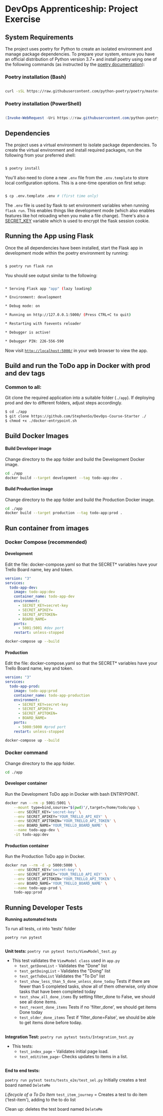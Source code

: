 # DevOps Apprenticeship: Project Exercise

## System Requirements

The project uses poetry for Python to create an isolated environment and manage package dependencies. To prepare your system, ensure you have an official distribution of Python version 3.7+ and install poetry using one of the following commands (as instructed by the [poetry documentation](https://python-poetry.org/docs/#system-requirements)):

### Poetry installation (Bash)
```bash

curl -sSL https://raw.githubusercontent.com/python-poetry/poetry/master/get-poetry.py | python

```
 ### Poetry installation (PowerShell)
 
```powershell

(Invoke-WebRequest -Uri https://raw.githubusercontent.com/python-poetry/poetry/master/get-poetry.py -UseBasicParsing).Content | python

```
## Dependencies
  

The project uses a virtual environment to isolate package dependencies. To create the virtual environment and install required packages, run the following from your preferred shell:
 
```bash

$ poetry install

```
You'll also need to clone a new `.env` file from the `.env.template` to store local configuration options. This is a one-time operation on first setup:

```bash

$ cp .env.template .env # (first time only)

``` 


The `.env` file is used by flask to set environment variables when running `flask run`. This enables things like development mode (which also enables features like hot reloading when you make a file change). There's also a [SECRET_KEY](https://flask.palletsprojects.com/en/1.1.x/config/#SECRET_KEY) variable which is used to encrypt the flask session cookie.
  

## Running the App using Flask

  

Once the all dependencies have been installed, start the Flask app in development mode within the poetry environment by running:

```bash

$ poetry run flask run

```
You should see output similar to the following:

```bash

* Serving Flask app "app" (lazy loading)

* Environment: development

* Debug mode: on

* Running on http://127.0.0.1:5000/ (Press CTRL+C to quit)

* Restarting with fsevents reloader

* Debugger is active!

* Debugger PIN: 226-556-590

```

Now visit [`http://localhost:5000/`](http://localhost:5000/) in your web browser to view the app.

## Build and run the ToDo app in Docker with prod and dev tags

### Common to all:
Git clone the required application into a suitable folder (`./app`). If deploying prod and dev to different folders, adjust steps accordingly.

```bash
$ cd ./app
$ git clone https://github.com/StephenSo/DevOps-Course-Starter ./
$ chmod +x ./docker-entrypoint.sh
```
## Build Docker Images
#### Build Developer image
Change directory to the app folder and build the Development Docker image.
```bash
cd ./app
docker build --target development --tag todo-app:dev .
```

#### Build Production image
Change directory to the app folder and build the Production Docker image.
```bash
cd ./app
docker build --target production --tag todo-app:prod .
```


## Run container from images
### Docker Compose (recommended)

#### Development
Edit the file: docker-compose.yaml so that the SECRET* variables have your Trello Board name, key and token.

```yaml
version: "3"
services:
  todo-app-dev:
    image: todo-app:dev
    container_name: todo-app-dev
    environment:
      - SECRET_KEY=secret-key
      - SECRET_APIKEY=
      - SECRET_APITOKEN=
      - BOARD_NAME=
    ports:
      - 5001:5001 #dev port
    restart: unless-stopped
```

```bash
docker-compose up --build
```

#### Production
Edit the file: docker-compose.yaml so that the SECRET* variables have your Trello Board name, key and token.

```yaml
version: "3"
services:
  todo-app-prod:
    image: todo-app:prod
    container_name: todo-app-production
    environment:
      - SECRET_KEY=secret-key
      - SECRET_APIKEY=
      - SECRET_APITOKEN=
      - BOARD_NAME=
    ports:
      - 5000:5000 #prod port
    restart: unless-stopped
```

```bash
docker-compose up --build
```

### Docker command
Change directory to the app folder.
```bash
cd ./app
```

#### Developer container
Run the Development ToDo app in Docker with bash ENTRYPOINT.

```bash
docker run --rm -p 5001:5001 \
	--mount type=bind,source="$(pwd)"/,target=/home/todo/app \
	--env SECRET_KEY='secret-key' \
	--env SECRET_APIKEY='YOUR_TRELLO_API_KEY' \
	--env SECRET_APITOKEN='YOUR_TRELLO_API_TOKEN' \
	--env BOARD_NAME='YOUR_TRELLO_BOARD_NAME' \
	--name todo-app-dev \
	-it todo-app:dev
```

#### Production container
Run the Production ToDo app in Docker.

```bash
docker run --rm -d -p 5000:5000 \
	--env SECRET_KEY='secret-key' \
	--env SECRET_APIKEY='YOUR_TRELLO_API_KEY' \
	--env SECRET_APITOKEN='YOUR_TRELLO_API_TOKEN' \
	--env BOARD_NAME='YOUR_TRELLO_BOARD_NAME' \
	--name todo-app-prod \
	todo-app:prod
```

## Running Developer Tests 

**Running automated tests**

To run all tests, `cd` into 'tests' folder

`poetry run pytest`
##
**Unit tests:** 
`poetry run pytest tests/ViewModel_test.py`

 - This test validates the `ViewModel class` used in `app.py`
	 - `test_getDoneList` - Validates the "Done" list
	 - `test_getDoingList` - Validates the "Doing" list
	 - `test_getToDoList` Validates the "To Do" list 
	 - `test_show_less_than_5_done_unless_done_today` Tests if there are fewer than 5 completed tasks, show all of them otherwise, only show tasks that have been completed today
	 - `test_show_all_done_items` By setting filter_done to False, we should see all done items.
	 - `test_recent_done_items` Tests if no 'filter_done', we should get items Done today
	 - `test_older_done_items` Test if 'filter_done=False', we should be able to get items done before today.

##

**Integration Test:**
 `poetry run pytest tests/Integration_test.py`

 - This tests:
	 - `test_index_page` - Validates initial page load. 
	 - `test_edititem_page`- Checks updates to items in a list.

##
**End to end tests:**

`poetry run pytest tests/tests_e2e/test_sel.py`
Initially creates a test board named `DeleteMe`

*Lifecycle of a To Do Item*
`test_item_journey` = Creates a test to do item ('test-item'), adding to the to do list

Clean up: deletes the test board named `DeleteMe`